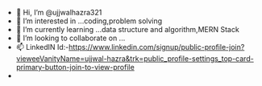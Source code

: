 - 👋 Hi, I’m @ujjwalhazra321
- 👀 I’m interested in ...coding,problem solving
- 🌱 I’m currently learning ...data structure and algorithm,MERN Stack
- 💞️ I’m looking to collaborate on ...
- 📫 LinkedIN Id:-https://www.linkedin.com/signup/public-profile-join?vieweeVanityName=ujjwal-hazra&trk=public_profile-settings_top-card-primary-button-join-to-view-profile
- 

<!---
ujjwalhazra321/ujjwalhazra321 is a ✨ special ✨ repository because its `README.md` (this file) appears on your GitHub profile.
You can click the Preview link to take a look at your changes.
--->

